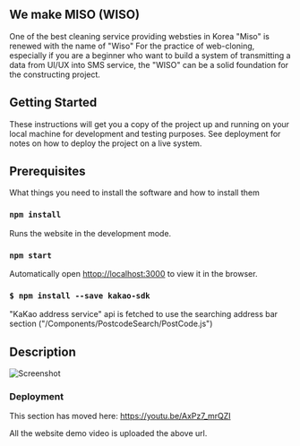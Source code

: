 ## We make MISO (WISO) 
One of the best cleaning service providing websties in Korea "Miso" is renewed with the name of "Wiso"
For the practice of web-cloning, especially if you are a beginner who want to build a system of transmitting a data from UI/UX into SMS service, the "WISO" can be a solid foundation for the constructing project.  


## Getting Started
These instructions will get you a copy of the project up and running on your local machine for development and testing purposes. See deployment for notes on how to deploy the project on a live system.
## Prerequisites
What things you need to install the software and how to install them
### `npm install`

Runs the website in the development mode. <br />
### `npm start`
Automatically open [httop://localhost:3000](httop://localhost:3000) to view it in the browser. 

### `$ npm install --save kakao-sdk`
"KaKao address service" api is fetched to use the searching address bar section ("/Components/PostcodeSearch/PostCode.js")


## Description 
![Screenshot](./documents/123.png)

### Deployment

This section has moved here: https://youtu.be/AxPz7_mrQZI

All the website demo video is uploaded the above url. 
